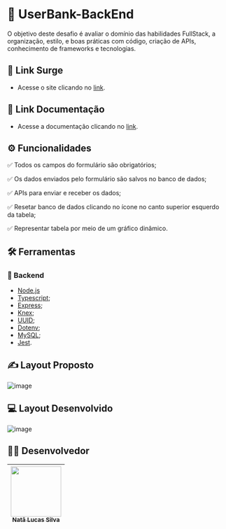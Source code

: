 # :scroll: UserBank-BackEnd


O objetivo deste desafio é avaliar o domínio das habilidades FullStack, a organização, estilo, e boas práticas com código, criação de APIs, conhecimento de frameworks e tecnologias.



## :link: Link Surge 
- Acesse o site clicando no [link]().

## :link: Link Documentação
- Acesse a documentação clicando no [link](https://documenter.getpostman.com/view/20351905/VUxPvTDD).


## ⚙️ Funcionalidades
✅ Todos os campos do formulário são obrigatórios;

✅ Os dados enviados pelo formulário são salvos no banco de dados;

✅ APIs para enviar e receber os dados;

✅ Resetar banco de dados clicando no ícone no canto superior esquerdo da tabela;

✅ Representar tabela por meio de um gráfico dinâmico.


## :hammer_and_wrench: Ferramentas 

### 🤵 Backend
- [Node.js](https://nodejs.dev/)
- [Typescript](https://www.typescriptlang.org/docs/);
- [Express](http://expressjs.com/);
- [Knex](http://knexjs.org/guide/);
- [UUID](https://www.npmjs.com/package/uuid);
- [Dotenv](https://www.npmjs.com/package/dotenv);
- [MySQL](https://dev.mysql.com/doc/);
- [Jest](https://jestjs.io/pt-BR/).

## ✍️ Layout Proposto

![image](https://user-images.githubusercontent.com/98998030/182635348-2c1baa99-0f68-48c3-8596-4330c1f021c1.png)

## :computer: Layout Desenvolvido

![image](https://user-images.githubusercontent.com/98998030/182630073-bbcfff83-355d-45fe-a9d1-7df8ab088df2.png)


## 👨‍💻 Desenvolvedor
[<img src="https://avatars.githubusercontent.com/u/50851374?v=4" width=115><br><sub>Natã Lucas Silva</sub>](https://www.linkedin.com/in/nata-silva/) |
| :---: |

